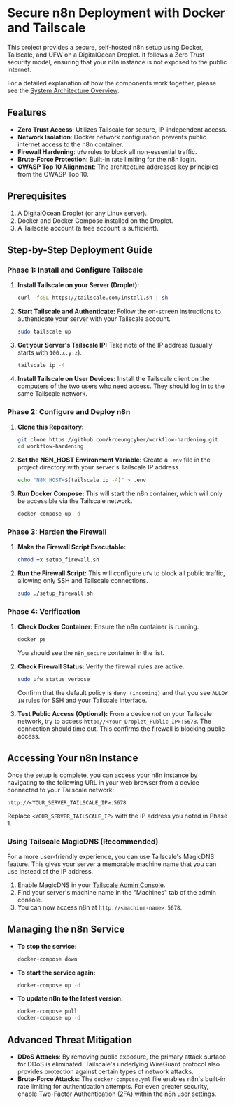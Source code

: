 # Secure n8n Deployment with Docker and Tailscale

This project provides a secure, self-hosted n8n setup using Docker, Tailscale, and UFW on a DigitalOcean Droplet. It follows a Zero Trust security model, ensuring that your n8n instance is not exposed to the public internet.

For a detailed explanation of how the components work together, please see the [System Architecture Overview](ARCHITECTURE.md).

## Features

- **Zero Trust Access**: Utilizes Tailscale for secure, IP-independent access.
- **Network Isolation**: Docker network configuration prevents public internet access to the n8n container.
- **Firewall Hardening**: `ufw` rules to block all non-essential traffic.
- **Brute-Force Protection**: Built-in rate limiting for the n8n login.
- **OWASP Top 10 Alignment**: The architecture addresses key principles from the OWASP Top 10.

## Prerequisites

1.  A DigitalOcean Droplet (or any Linux server).
2.  Docker and Docker Compose installed on the Droplet.
3.  A Tailscale account (a free account is sufficient).

## Step-by-Step Deployment Guide

### Phase 1: Install and Configure Tailscale

1.  **Install Tailscale on your Server (Droplet):**
    ```bash
    curl -fsSL https://tailscale.com/install.sh | sh
    ```

2.  **Start Tailscale and Authenticate:**
    Follow the on-screen instructions to authenticate your server with your Tailscale account.
    ```bash
    sudo tailscale up
    ```

3.  **Get your Server's Tailscale IP:**
    Take note of the IP address (usually starts with `100.x.y.z`).
    ```bash
    tailscale ip -4
    ```

4.  **Install Tailscale on User Devices:**
    Install the Tailscale client on the computers of the two users who need access. They should log in to the same Tailscale network.

### Phase 2: Configure and Deploy n8n

1.  **Clone this Repository:**
    ```bash
    git clone https://github.com/kroeungcyber/workflow-hardening.git
    cd workflow-hardening
    ```

2.  **Set the N8N_HOST Environment Variable:**
    Create a `.env` file in the project directory with your server's Tailscale IP address.
    ```bash
    echo "N8N_HOST=$(tailscale ip -4)" > .env
    ```

3.  **Run Docker Compose:**
    This will start the n8n container, which will only be accessible via the Tailscale network.
    ```bash
    docker-compose up -d
    ```

### Phase 3: Harden the Firewall

1.  **Make the Firewall Script Executable:**
    ```bash
    chmod +x setup_firewall.sh
    ```

2.  **Run the Firewall Script:**
    This will configure `ufw` to block all public traffic, allowing only SSH and Tailscale connections.
    ```bash
    sudo ./setup_firewall.sh
    ```

### Phase 4: Verification

1.  **Check Docker Container:** Ensure the n8n container is running.
    ```bash
    docker ps
    ```
    You should see the `n8n_secure` container in the list.

2.  **Check Firewall Status:** Verify the firewall rules are active.
    ```bash
    sudo ufw status verbose
    ```
    Confirm that the default policy is `deny (incoming)` and that you see `ALLOW IN` rules for SSH and your Tailscale interface.

3.  **Test Public Access (Optional):** From a device *not* on your Tailscale network, try to access `http://<Your_Droplet_Public_IP>:5678`. The connection should time out. This confirms the firewall is blocking public access.

## Accessing Your n8n Instance

Once the setup is complete, you can access your n8n instance by navigating to the following URL in your web browser from a device connected to your Tailscale network:

`http://<YOUR_SERVER_TAILSCALE_IP>:5678`

Replace `<YOUR_SERVER_TAILSCALE_IP>` with the IP address you noted in Phase 1.

### Using Tailscale MagicDNS (Recommended)

For a more user-friendly experience, you can use Tailscale's MagicDNS feature. This gives your server a memorable machine name that you can use instead of the IP address.

1.  Enable MagicDNS in your [Tailscale Admin Console](https://login.tailscale.com/admin/dns).
2.  Find your server's machine name in the "Machines" tab of the admin console.
3.  You can now access n8n at `http://<machine-name>:5678`.

## Managing the n8n Service

-   **To stop the service:**
    ```bash
    docker-compose down
    ```
-   **To start the service again:**
    ```bash
    docker-compose up -d
    ```
-   **To update n8n to the latest version:**
    ```bash
    docker-compose pull
    docker-compose up -d
    ```

## Advanced Threat Mitigation

-   **DDoS Attacks**: By removing public exposure, the primary attack surface for DDoS is eliminated. Tailscale's underlying WireGuard protocol also provides protection against certain types of network attacks.
-   **Brute-Force Attacks**: The `docker-compose.yml` file enables n8n's built-in rate limiting for authentication attempts. For even greater security, enable Two-Factor Authentication (2FA) within the n8n user settings.
